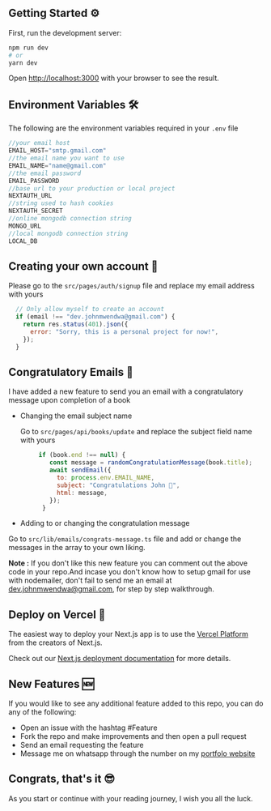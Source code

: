 ## Getting Started ⚙

First, run the development server:

```bash
npm run dev
# or
yarn dev
```

Open [http://localhost:3000](http://localhost:3000) with your browser to see the result.


## Environment Variables 🛠
The following are the environment variables required in your `.env` file
```js
//your email host
EMAIL_HOST="smtp.gmail.com"
//the email name you want to use 
EMAIL_NAME="name@gmail.com"
//the email password 
EMAIL_PASSWORD
//base url to your production or local project
NEXTAUTH_URL
//string used to hash cookies
NEXTAUTH_SECRET
//online mongodb connection string
MONGO_URL 
//local mongodb connection string
LOCAL_DB 
```

## Creating your own account 🚗
Please go to the `src/pages/auth/signup` file and replace my email address with yours

```js
  // Only allow myself to create an account
  if (email !== "dev.johnmwendwa@gmail.com") {
    return res.status(401).json({
      error: "Sorry, this is a personal project for now!",
    });
  }
```
## Congratulatory Emails 📩
I have added a new feature to send you an email with a congratulatory message upon completion of a book

- Changing the email subject name
  
    Go to `src/pages/api/books/update` and replace the subject field name with yours 
    ```js
         if (book.end !== null) {
            const message = randomCongratulationMessage(book.title);
            await sendEmail({
              to: process.env.EMAIL_NAME,
              subject: "Congratulations John 🎉",
              html: message,
            });
          }
    ```

-   Adding to or changing the congratulation message
  
Go to `src/lib/emails/congrats-message.ts` file and add or change the messages in the array to your own liking.

**Note :** If you don't like this new feature you can comment out the above code in your repo.And incase you don't know how to setup gmail for use with nodemailer, don't fail to send me an email at <a href="mailto:dev.johnmwendwa@gmail.com">dev.johnmwendwa@gmail.com</a>, for step by step walkthrough. 

## Deploy on Vercel 🚀

The easiest way to deploy your Next.js app is to use the [Vercel Platform](https://vercel.com/new?utm_medium=default-template&filter=next.js&utm_source=create-next-app&utm_campaign=create-next-app-readme) from the creators of Next.js.

Check out our [Next.js deployment documentation](https://nextjs.org/docs/deployment) for more details.


## New Features 🆕
If you would like to see any additional feature added to this repo, you can do any of the following:
- Open an issue with the  hashtag #Feature
- Fork the repo and make improvements and then open a pull request
- Send an email requesting the feature
- Message me on whatsapp through the number on my [portfolo website](https://johnmwendwa.vercel.app)

## Congrats, that's it 😎
As you start or continue with your reading journey, I wish you all the luck.
